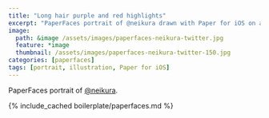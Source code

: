 ```yaml
---
title: "Long hair purple and red highlights"
excerpt: "PaperFaces portrait of @neikura drawn with Paper for iOS on an iPad."
image: 
  path: &image /assets/images/paperfaces-neikura-twitter.jpg 
  feature: *image
  thumbnail: /assets/images/paperfaces-neikura-twitter-150.jpg
categories: [paperfaces]
tags: [portrait, illustration, Paper for iOS]
---
```


PaperFaces portrait of [@neikura](https://twitter.com/neikura).

{% include_cached boilerplate/paperfaces.md %}
